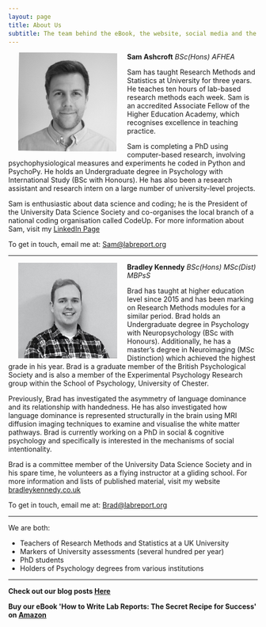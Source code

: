```yaml
---
layout: page
title: About Us
subtitle: The team behind the eBook, the website, social media and the blog
---
```


<img src="/img/Sam-face.jpeg" alt="Sam Ashcroft" width="200" align="left" hspace="20" title="Sam Ashcroft"> 

**Sam Ashcroft**
_BSc(Hons) AFHEA_

Sam has taught Research Methods and Statistics at University for three years. He teaches ten hours of lab-based research methods each week. Sam is an accredited Associate Fellow of the Higher Education Academy, which recognises excellence in teaching practice.

Sam is completing a PhD using computer-based research, involving psychophysiological measures and experiments he coded in Python and PsychoPy. He holds an Undergraduate degree in Psychology with International Study (BSc with Honours). He has also been a research assistant and research intern on a large number of university-level projects. 

Sam is enthusiastic about data science and coding; he is the President of the University Data Science Society and co-organises the local branch of a national coding organisation called CodeUp. For more information about Sam, visit my [LinkedIn Page](https://www.linkedin.com/in/samashcroft/)

To get in touch, email me at: [Sam@labreport.org](mailto:sam@labreport.org)

***

<img src="/img/Brad-face.jpeg" alt="Brad Kennedy" width="200" align="left" hspace="20" title="Brad Kennedy"> 

**Bradley Kennedy**
_BSc(Hons) MSc(Dist) MBPsS_

Brad has taught at higher education level since 2015 and has been marking on Research Methods modules for a similar period. Brad holds an Undergraduate degree in Psychology with Neuropsychology (BSc with Honours). Additionally, he has a master’s degree in Neuroimaging (MSc Distinction) which achieved the highest grade in his year. Brad is a graduate member of the British Psychological Society and is also a member of the Experimental Psychology Research group within the School of Psychology, University of Chester.

Previously, Brad has investigated the asymmetry of language dominance and its relationship with handedness. He has also investigated how language dominance is represented structurally in the brain using MRI diffusion imaging techniques to examine and visualise the white matter pathways. Brad is currently working on a PhD in social & cognitive psychology and specifically is interested in the mechanisms of social intentionality. 

Brad is a committee member of the University Data Science Society and in his spare time, he volunteers as a flying instructor at a gliding school. For more information and lists of published material, visit my website [bradleykennedy.co.uk](https://www.bradleykennedy.co.uk)

To get in touch, email me at: [Brad@labreport.org](mailto:brad@labreport.org)

***

We are both:
- Teachers of Research Methods and Statistics at a UK University
- Markers of University assessments (several hundred per year)
- PhD students 
- Holders of Psychology degrees from various institutions

***


**Check out our blog posts [Here](https://labreport.org/blog)**

**Buy our eBook 'How to Write Lab Reports: The Secret Recipe for Success' on [Amazon](https://www.amazon.co.uk)**

